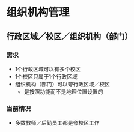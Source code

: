 # 组织机构管理

## 行政区域／校区／组织机构（部门）

### 需求
* 1个行政区域可以有多个校区
* 1个校区只属于1个行政区域
* 组织机构（部门）可以夸行政区域／校区
  * 是按照功能而不是地理位置设置的

### 当前情况
* 多数教师／后勤员工都是夸校区工作

